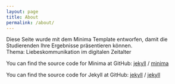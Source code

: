 ```yaml
---
layout: page
title: About
permalink: /about/
---
```


Diese Seite wurde mit dem Minima Template entworfen, damit die Studierenden Ihre Ergebnisse präsentieren können.
\
Thema: Liebeskommunikation im digitalen Zeitalter

You can find the source code for Minima at GitHub:
[jekyll][jekyll-organization] /
[minima](https://github.com/jekyll/minima)

You can find the source code for Jekyll at GitHub:
[jekyll][jekyll-organization] /
[jekyll](https://github.com/jekyll/jekyll)


[jekyll-organization]: https://github.com/jekyll
